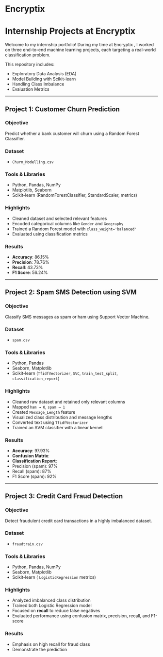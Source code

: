 # Encryptix

# Internship Projects at Encryptix 

Welcome to my internship portfolio! During my time at Encryptix , I worked on three end-to-end machine learning projects, each targeting a real-world classification problem.

This repository includes:
- Exploratory Data Analysis (EDA)
-  Model Building with Scikit-learn
- Handling Class Imbalance
- Evaluation Metrics

---

##  Project 1: Customer Churn Prediction

###  Objective
Predict whether a bank customer will churn using a Random Forest Classifier.

###  Dataset
- `Churn_Modelling.csv`

###  Tools & Libraries
- Python, Pandas, NumPy  
- Matplotlib, Seaborn  
- Scikit-learn (RandomForestClassifier, StandardScaler, metrics)

###  Highlights
- Cleaned dataset and selected relevant features
- Encoded categorical columns like `Gender` and `Geography`
- Trained a Random Forest model with `class_weight='balanced'`
- Evaluated using classification metrics

###  Results
- **Accuracy**: 86.15%  
- **Precision**: 78.76%  
- **Recall**: 43.73%  
- **F1 Score**: 56.24%

---

##  Project 2: Spam SMS Detection using SVM

### Objective
Classify SMS messages as spam or ham using Support Vector Machine.

###  Dataset
- `spam.csv`

### Tools & Libraries
- Python, Pandas  
- Seaborn, Matplotlib  
- Scikit-learn (`TfidfVectorizer`, `SVC`, `train_test_split`, `classification_report`)

###  Highlights
- Cleaned raw dataset and retained only relevant columns
- Mapped `ham → 0`, `spam → 1`
- Created `Message_Length` feature
- Visualized class distribution and message lengths
- Converted text using `TfidfVectorizer`
- Trained an SVM classifier with a linear kernel

###  Results
- **Accuracy**: 97.93%  
- **Confusion Matrix**:
- **Classification Report**:
- Precision (spam): 97%
- Recall (spam): 87%
- F1 Score (spam): 92%

---

##  Project 3: Credit Card Fraud Detection

###  Objective
Detect fraudulent credit card transactions in a highly imbalanced dataset.

###  Dataset
- `fraudtrain.csv` 

###  Tools & Libraries
- Python, Pandas, NumPy  
- Seaborn, Matplotlib  
- Scikit-learn ( `LogisticRegression` metrics)

###  Highlights
- Analyzed imbalanced class distribution
- Trained both Logistic Regression model
- Focused on **recall** to reduce false negatives
- Evaluated performance using confusion matrix, precision, recall, and F1-score

### Results
- Emphasis on high recall for fraud class
- Demonstrate the prediction




